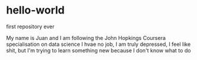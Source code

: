 # hello-world
first repository ever

My name is Juan and I am following the John Hopkings Coursera specialisation on data science
I hvae no job, I am truly depressed, I feel like shit, but I'm trying to learn something new
because I don't know what to do
